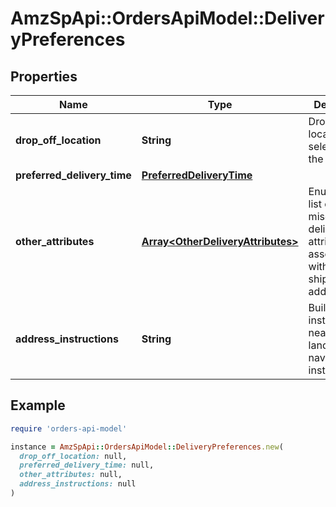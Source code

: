 # AmzSpApi::OrdersApiModel::DeliveryPreferences

## Properties

| Name | Type | Description | Notes |
| ---- | ---- | ----------- | ----- |
| **drop_off_location** | **String** | Drop-off location selected by the customer. | [optional] |
| **preferred_delivery_time** | [**PreferredDeliveryTime**](PreferredDeliveryTime.md) |  | [optional] |
| **other_attributes** | [**Array&lt;OtherDeliveryAttributes&gt;**](OtherDeliveryAttributes.md) | Enumerated list of miscellaneous delivery attributes associated with the shipping address. | [optional] |
| **address_instructions** | **String** | Building instructions, nearby landmark or navigation instructions. | [optional] |

## Example

```ruby
require 'orders-api-model'

instance = AmzSpApi::OrdersApiModel::DeliveryPreferences.new(
  drop_off_location: null,
  preferred_delivery_time: null,
  other_attributes: null,
  address_instructions: null
)
```

